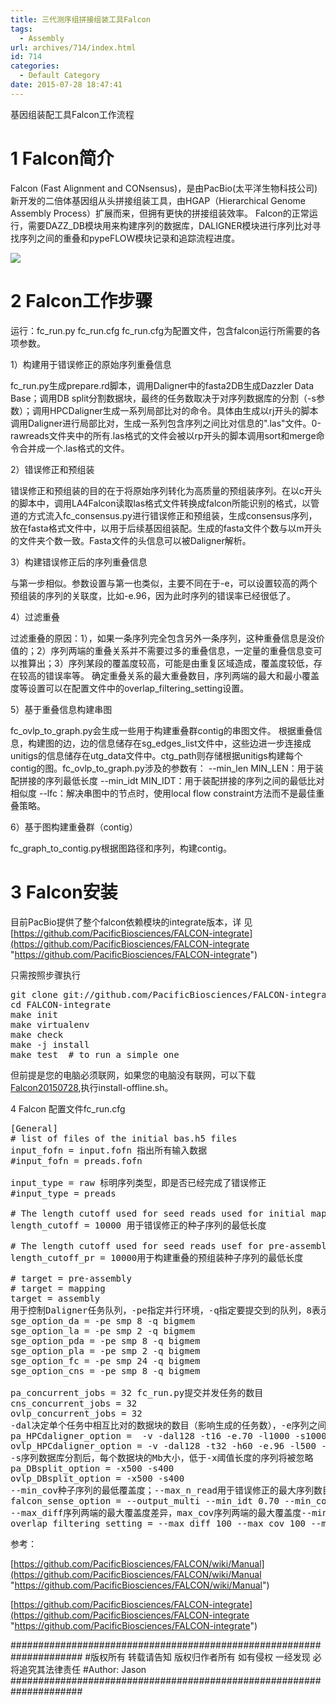 ```yaml
---
title: 三代测序组拼接组装工具Falcon
tags:
  - Assembly
url: archives/714/index.html
id: 714
categories:
  - Default Category
date: 2015-07-28 18:47:41
---
```



基因组装配工具Falcon工作流程

# 1 Falcon简介

Falcon (Fast Alignment and CONsensus)，是由PacBio(太平洋生物科技公司)新开发的二倍体基因组从头拼接组装工具，由HGAP（Hierarchical Genome Assembly Process）扩展而来，但拥有更快的拼接组装效率。
Falcon的正常运行，需要DAZZ_DB模块用来构建序列的数据库，DALIGNER模块进行序列比对寻找序列之间的重叠和pypeFLOW模块记录和追踪流程进度。

![](/wp/f4w/2020/2015-07-28-falcon-introduction.png)

<!--more-->

# 2 Falcon工作步骤

运行：fc_run.py fc_run.cfg
fc_run.cfg为配置文件，包含falcon运行所需要的各项参数。

1）构建用于错误修正的原始序列重叠信息

fc_run.py生成prepare.rd脚本，调用Daligner中的fasta2DB生成Dazzler Data Base；调用DB split分割数据块，最终的任务数取决于对序列数据库的分割（-s参数）；调用HPCDaligner生成一系列局部比对的命令。具体由生成以rj开头的脚本调用Daligner进行局部比对，生成一系列包含序列之间比对信息的".las"文件。0-rawreads文件夹中的所有.las格式的文件会被以rp开头的脚本调用sort和merge命令合并成一个.las格式的文件。

2）错误修正和预组装

错误修正和预组装的目的在于将原始序列转化为高质量的预组装序列。在以c开头的脚本中，调用LA4Falcon读取las格式文件转换成falcon所能识别的格式，以管道的方式流入fc_consensus.py进行错误修正和预组装，生成consensus序列，放在fasta格式文件中，以用于后续基因组装配。生成的fasta文件个数与以m开头的文件夹个数一致。Fasta文件的头信息可以被Daligner解析。

3）构建错误修正后的序列重叠信息

与第一步相似。参数设置与第一也类似，主要不同在于-e，可以设置较高的两个预组装的序列的关联度，比如-e.96，因为此时序列的错误率已经很低了。

4）过滤重叠

过滤重叠的原因：1），如果一条序列完全包含另外一条序列，这种重叠信息是没价值的；2）序列两端的重叠关系并不需要过多的重叠信息，一定量的重叠信息变可以推算出；3）序列某段的覆盖度较高，可能是由重复区域造成，覆盖度较低，存在较高的错误率等。
确定重叠关系的最大重叠数目，序列两端的最大和最小覆盖度等设置可以在配置文件中的overlap_filtering_setting设置。

5）基于重叠信息构建串图

fc_ovlp_to_graph.py会生成一些用于构建重叠群contig的串图文件。
根据重叠信息，构建图的边，边的信息储存在sg_edges_list文件中，这些边进一步连接成unitigs的信息储存在utg_data文件中。ctg_path则存储根据unitigs构建每个contig的图。fc_ovlp_to_graph.py涉及的参数有：
--min_len MIN_LEN：用于装配拼接的序列最低长度
--min_idt MIN_IDT：用于装配拼接的序列之间的最低比对相似度
--lfc：解决串图中的节点时，使用local flow constraint方法而不是最佳重叠策略。

6）基于图构建重叠群（contig）

fc_graph_to_contig.py根据图路径和序列，构建contig。

# 3 Falcon安装
目前PacBio提供了整个falcon依赖模块的integrate版本，详
见
[https://github.com/PacificBiosciences/FALCON-integrate](https://github.com/PacificBiosciences/FALCON-integrate "https://github.com/PacificBiosciences/FALCON-integrate")

只需按照步骤执行

<pre>git clone git://github.com/PacificBiosciences/FALCON-integrate.git
cd FALCON-integrate
make init
make virtualenv
make check
make -j install
make test  # to run a simple one</pre>

但前提是您的电脑必须联网，如果您的电脑没有联网，可以下载[Falcon20150728](/wp/f4w/2020//FileAttach/2015-07-28-Falcon.zip "https://raw.githubusercontent.com/ProfessionalFarmer/f4w/master/2020/FileAttach/2015-07-28-Falcon.zip"),执行install-offline.sh。

4 Falcon 配置文件fc_run.cfg

<pre>[General]
# list of files of the initial bas.h5 files
input_fofn = input.fofn 指出所有输入数据
#input_fofn = preads.fofn

input_type = raw 标明序列类型，即是否已经完成了错误修正
#input_type = preads

# The length cutoff used for seed reads used for initial mapping
length_cutoff = 10000 用于错误修正的种子序列的最低长度

# The length cutoff used for seed reads usef for pre-assembly
length_cutoff_pr = 10000用于构建重叠的预组装种子序列的最低长度

# target = pre-assembly
# target = mapping
target = assembly
用于控制Daligner任务队列，-pe指定并行环境，-q指定要提交到的队列，8表示线程。
sge_option_da = -pe smp 8 -q bigmem
sge_option_la = -pe smp 2 -q bigmem
sge_option_pda = -pe smp 8 -q bigmem
sge_option_pla = -pe smp 2 -q bigmem
sge_option_fc = -pe smp 24 -q bigmem
sge_option_cns = -pe smp 8 -q bigmem

pa_concurrent_jobs = 32 fc_run.py提交并发任务的数目
cns_concurrent_jobs = 32
ovlp_concurrent_jobs = 32
-dal决定单个任务中相互比对的数据块的数目（影响生成的任务数），-e序列之间的关联程度，-s  trace points sparse ，-l 低于-l的序列将被忽略，-t Tuple suppression frequency?????,-h Hit threshold (in bp.s)
pa_HPCdaligner_option =  -v -dal128 -t16 -e.70 -l1000 -s1000
ovlp_HPCdaligner_option = -v -dal128 -t32 -h60 -e.96 -l500 -s1000
-s序列数据库分割后，每个数据块的Mb大小，低于-x阈值长度的序列将被忽略
pa_DBsplit_option = -x500 -s400
ovlp_DBsplit_option = -x500 -s400
--min_cov种子序列的最低覆盖度；--max_n_read用于错误修正的最大序列数目，防止重复区域中序列的影响，--output_multi output multi correct regions，--min-idt  minimum identity of the alignments used for correction，--max_n_read 用于生成consensus的最低序列数目，--n_core生成consensus的线程数
falcon_sense_option = --output_multi --min_idt 0.70 --min_cov 4 --local_match_count_threshold 2 --max_n_read 200 --n_core 6
--max_diff序列两端的最大覆盖度差异，max_cov序列两端的最大覆盖度--min_cov最低覆盖度，bestn如有输出指定数目的最好的重叠
overlap_filtering_setting = --max_diff 100 --max_cov 100 --min_cov 1  --bestn 10</pre>

参考：

[https://github.com/PacificBiosciences/FALCON/wiki/Manual](https://github.com/PacificBiosciences/FALCON/wiki/Manual "https://github.com/PacificBiosciences/FALCON/wiki/Manual")

[https://github.com/PacificBiosciences/FALCON-integrate](https://github.com/PacificBiosciences/FALCON-integrate "https://github.com/PacificBiosciences/FALCON-integrate")

\#####################################################################
\#版权所有 转载请告知 版权归作者所有 如有侵权 一经发现 必将追究其法律责任
\#Author: Jason
\#####################################################################